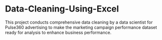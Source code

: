 # Data-Cleaning-Using-Excel
This project conducts comprehensive data cleaning by a data scientist for Pulse360 advertising to make the marketing campaign performance dataset ready for analysis to enhance business performance. 
